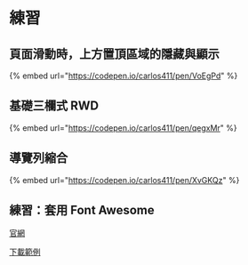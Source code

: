 # 練習

## 頁面滑動時，上方置頂區域的隱藏與顯示

{% embed url="https://codepen.io/carlos411/pen/VoEgPd" %}

## 基礎三欄式 RWD

{% embed url="https://codepen.io/carlos411/pen/qegxMr" %}

## 導覽列縮合

{% embed url="https://codepen.io/carlos411/pen/XvGKQz" %}

## 練習：套用 Font Awesome

[官網](https://fontawesome.com/)

[下載範例](http://notes.carlos-studio.com/download/fontawesome_sample.zip)



